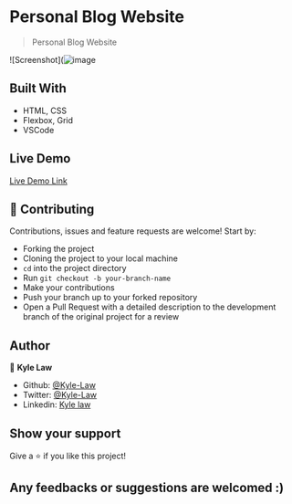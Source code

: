 # Personal Blog Website

> Personal Blog Website

![Screenshot](![image](https://user-images.githubusercontent.com/55923773/82445605-b4c9ed80-9ad7-11ea-9cc0-36ffec81a716.png)

## Built With
- HTML, CSS
- Flexbox, Grid
- VSCode

## Live Demo

[Live Demo Link](https://rawcdn.githack.com/Kyle-Law/personal_blog/59c11262eb824719d02b8be7df9cccbd50aa4246/index.html)

## 🤝 Contributing

Contributions, issues and feature requests are welcome! Start by:
* Forking the project
* Cloning the project to your local machine
* `cd` into the project directory
* Run `git checkout -b your-branch-name`
* Make your contributions
* Push your branch up to your forked repository
* Open a Pull Request with a detailed description to the development branch of the original project for a review

## Author

👤 **Kyle Law**

- Github: [@Kyle-Law](https://github.com/Kyle-Law)
- Twitter: [@Kyle-Law](https://twitter.com/ZhunKhing)
- Linkedin: [Kyle law](https://www.linkedin.com/in/kyle-lawzhunkhing/)

## Show your support

Give a ⭐️ if you like this project!

## Any feedbacks or suggestions are welcomed :)
